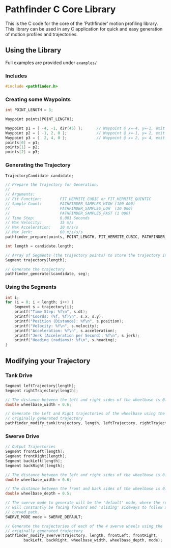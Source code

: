 # Pathfinder C Core Library
This is the C code for the core of the 'Pathfinder' motion profiling library. This library can be used in any C application for quick and easy generation of
motion profiles and trajectories.

## Using the Library
Full examples are provided under `examples/`

### Includes
```c
#include <pathfinder.h>
```

### Creating some Waypoints
```c
int POINT_LENGTH = 3;

Waypoint points[POINT_LENGTH];

Waypoint p1 = { -4, -1, d2r(45) };      // Waypoint @ x=-4, y=-1, exit angle=45 degrees
Waypoint p2 = { -1, 2, 0 };             // Waypoint @ x=-1, y= 2, exit angle= 0 radians
Waypoint p3 = {  2, 4, 0 };             // Waypoint @ x= 2, y= 4, exit angle= 0 radians
points[0] = p1;
points[1] = p2;
points[2] = p3;
```

### Generating the Trajectory
```c
TrajectoryCandidate candidate;

// Prepare the Trajectory for Generation.
//
// Arguments: 
// Fit Function:        FIT_HERMITE_CUBIC or FIT_HERMITE_QUINTIC
// Sample Count:        PATHFINDER_SAMPLES_HIGH (100 000)
//                      PATHFINDER_SAMPLES_LOW  (10 000)
//                      PATHFINDER_SAMPLES_FAST (1 000)
// Time Step:           0.001 Seconds
// Max Velocity:        15 m/s
// Max Acceleration:    10 m/s/s
// Max Jerk:            60 m/s/s/s
pathfinder_prepare(points, POINT_LENGTH, FIT_HERMITE_CUBIC, PATHFINDER_SAMPLES_HIGH, 0.001, 15.0, 10.0, 60.0, &candidate);

int length = candidate.length;

// Array of Segments (the trajectory points) to store the trajectory in
Segment trajectory[length];

// Generate the trajectory
pathfinder_generate(&candidate, seg);
```

### Using the Segments
```c
int i;
for (i = 0; i < length; i++) {
    Segment s = trajectory[i];
    printf("Time Step: %f\n", s.dt);
    printf("Coords: (%f, %f)\n", s.x, s.y);
    printf("Position (Distance): %f\n", s.position);
    printf("Velocity: %f\n", s.velocity);
    printf("Acceleration: %f\n", s.acceleration);
    printf("Jerk (Acceleration per Second): %f\n", s.jerk);
    printf("Heading (radians): %f\n", s.heading);
}
```

## Modifying your Trajectory
### Tank Drive
```c
Segment leftTrajectory[length];
Segment rightTrajectory[length];

// The distance between the left and right sides of the wheelbase is 0.6m
double wheelbase_width = 0.6;

// Generate the Left and Right trajectories of the wheelbase using the 
// originally generated trajectory
pathfinder_modify_tank(trajectory, length, leftTrajectory, rightTrajectory, wheelbase_width);
```

### Swerve Drive
```c
// Output Trajectories
Segment frontLeft[length];
Segment frontRight[length];
Segment backLeft[length];
Segment backRight[length];

// The distance between the left and right sides of the wheelbase is 0.6m
double wheelbase_width = 0.6;

// The distance between the front and back sides of the wheelbase is 0.5m
double wheelbase_depth = 0.5;

// The swerve mode to generate will be the 'default' mode, where the robot
// will constantly be facing forward and 'sliding' sideways to follow a
// curved path.
SWERVE_MODE mode = SWERVE_DEFAULT;

// Generate the trajectories of each of the 4 swerve wheels using the 
// originally generated trajectory
pathfinder_modify_swerve(trajectory, length, frontLeft, frontRight, 
        backLeft, backRight, wheelbase_width, wheelbase_depth, mode);
```